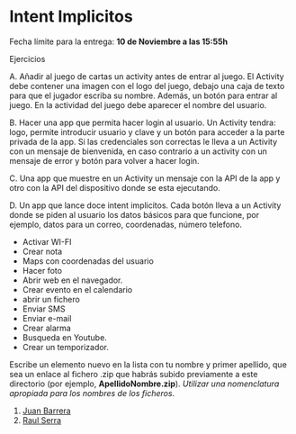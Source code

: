 Intent Implicitos
======

Fecha límite para la entrega: **10 de Noviembre a las 15:55h**

Ejercicios

A. Añadir al juego de cartas un activity antes de entrar al juego. El Activity debe contener una imagen con el logo del juego,
debajo una caja de texto para que el jugador escriba su nombre. Además, un botón para entrar al juego. En la actividad del juego
debe aparecer el nombre del usuario.

B. Hacer una app que permita hacer login al usuario. Un Activity tendra: logo, permite introducir usuario y clave y 
un botón para acceder a la parte privada de la app. Si las credenciales son correctas le lleva a un Activity con un mensaje
de bienvenida, en caso contrario a un activity con un mensaje de error y botón para volver a hacer login.

C. Una app que muestre en un Activity un mensaje con la API de la app y otro con la API del dispositivo donde se 
esta ejecutando.

D. Un app que lance doce intent implicitos. Cada botón lleva a un Activity donde se piden al usuario los datos básicos
para que funcione, por ejemplo, datos para un correo, coordenadas, número telefono.

- Activar WI-FI
- Crear nota
- Maps con coordenadas del usuario
- Hacer foto
- Abrir web en el navegador.
- Crear evento en el calendario
- abrir un fichero
- Enviar SMS
- Enviar e-mail
- Crear alarma
- Busqueda en Youtube.
- Crear un temporizador.



Escribe un elemento nuevo en la lista con tu nombre y primer apellido, que sea un enlace al fichero .zip que habrás subido previamente a este directorio (por ejemplo, **ApellidoNombre.zip**). *Utilizar una nomenclatura apropiada para los nombres de los ficheros*.

1. [Juan Barrera](https://github.com/franlu/Programacion-Moviles/blob/main/Tema2/Practicas/p2-Implicitos/JuanBarrera_IntentImplicitos.zip)
2. [Raul Serra](https://github.com/franlu/Programacion-Moviles/tree/main/Tema2/Practicas/p2-Implicitos/Intent_Implicitos_RaulAntonioSerra.zip)
